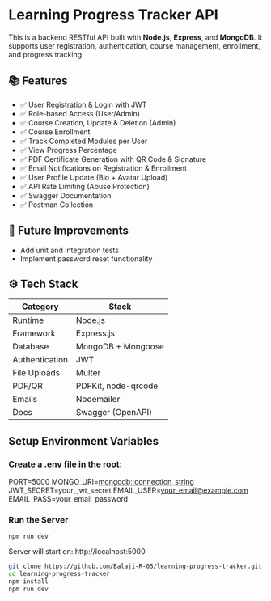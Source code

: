 # Learning Progress Tracker API

This is a backend RESTful API built with **Node.js**, **Express**, and **MongoDB**. It supports user registration, authentication, course management, enrollment, and progress tracking.

## 📚 Features

- ✅ User Registration & Login with JWT
- ✅ Role-based Access (User/Admin)
- ✅ Course Creation, Update & Deletion (Admin)
- ✅ Course Enrollment
- ✅ Track Completed Modules per User
- ✅ View Progress Percentage
- ✅ PDF Certificate Generation with QR Code & Signature
- ✅ Email Notifications on Registration & Enrollment
- ✅ User Profile Update (Bio + Avatar Upload)
- ✅ API Rate Limiting (Abuse Protection)
- ✅ Swagger Documentation
- ✅ Postman Collection

## 🚀 Future Improvements

- Add unit and integration tests
- Implement password reset functionality

## ⚙️ Tech Stack

| Category       | Stack                        |
|----------------|------------------------------|
| Runtime        | Node.js                      |
| Framework      | Express.js                   |
| Database       | MongoDB + Mongoose           |
| Authentication | JWT                          |
| File Uploads   | Multer                       |
| PDF/QR         | PDFKit, node-qrcode          |
| Emails         | Nodemailer                   |
| Docs           | Swagger (OpenAPI)            |

## Setup Environment Variables
### Create a .env file in the root:
PORT=5000
MONGO_URI=<mongodb::connection_string>
JWT_SECRET=your_jwt_secret
EMAIL_USER=your_email@example.com
EMAIL_PASS=your_email_password

### Run the Server
```
npm run dev
```
Server will start on: http://localhost:5000

```bash
git clone https://github.com/Balaji-R-05/learning-progress-tracker.git
cd learning-progress-tracker
npm install
npm run dev
```